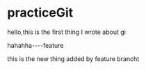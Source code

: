 # practiceGit

hello,this is the first thing I wrote about gi

hahahha----feature

this is the new thing added by feature brancht

